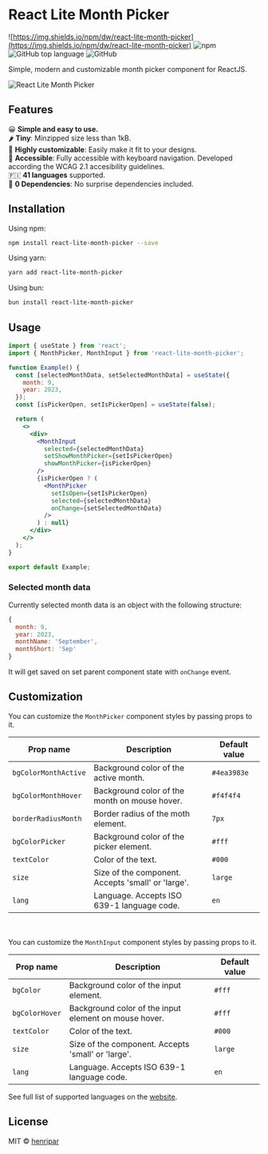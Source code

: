 # React Lite Month Picker

![https://img.shields.io/npm/dw/react-lite-month-picker](https://img.shields.io/npm/dw/react-lite-month-picker) ![npm](https://img.shields.io/npm/v/react-lite-month-picker) ![GitHub top language](https://img.shields.io/github/languages/top/henripar/react-lite-month-picker) ![GitHub](https://img.shields.io/github/license/henripar/react-lite-month-picker)

Simple, modern and customizable month picker component for ReactJS.

![React Lite Month Picker](https://www.react-lite-month-picker.dev/header-cover.png)

## Features

&#128512; **Simple and easy to use.**  
&#127798; **Tiny**: Minzipped size less than 1kB.  
&#129473; **Highly customizable**: Easily make it fit to your designs.  
&#128197; **Accessible**: Fully accessible with keyboard navigation. Developed according the WCAG 2.1 accesibility guidelines.  
🇫🇮 **41 languages** supported.  
&#128683; **0 Dependencies**: No surprise dependencies included.

## Installation

Using npm:

```bash
npm install react-lite-month-picker --save
```

Using yarn:

```bash
yarn add react-lite-month-picker
```

Using bun:

```bash
bun install react-lite-month-picker
```

## Usage

```jsx
import { useState } from 'react';
import { MonthPicker, MonthInput } from 'react-lite-month-picker';

function Example() {
  const [selectedMonthData, setSelectedMonthData] = useState({
    month: 9,
    year: 2023,
  });
  const [isPickerOpen, setIsPickerOpen] = useState(false);

  return (
    <>
      <div>
        <MonthInput
          selected={selectedMonthData}
          setShowMonthPicker={setIsPickerOpen}
          showMonthPicker={isPickerOpen}
        />
        {isPickerOpen ? (
          <MonthPicker
            setIsOpen={setIsPickerOpen}
            selected={selectedMonthData}
            onChange={setSelectedMonthData}
          />
        ) : null}
      </div>
    </>
  );
}

export default Example;
```

### Selected month data

Currently selected month data is an object with the following structure:

```js
{
  month: 9,
  year: 2023,
  monthName: 'September',
  monthShort: 'Sep'
}
```

It will get saved on set parent component state with `onChange` event.

## Customization

You can customize the `MonthPicker` component styles by passing props to it.

| Prop name            | Description                                        | Default value |
| -------------------- | -------------------------------------------------- | ------------- |
| `bgColorMonthActive` | Background color of the active month.              | `#4ea3983e`   |
| `bgColorMonthHover`  | Background color of the month on mouse hover.      | `#f4f4f4`     |
| `borderRadiusMonth`  | Border radius of the moth element.                 | `7px`         |
| `bgColorPicker `     | Background color of the picker element.            | `#fff`        |
| `textColor`          | Color of the text.                                 | `#000`        |
| `size`               | Size of the component. Accepts 'small' or 'large'. | `large`       |
| `lang`               | Language. Accepts ISO 639-1 language code.         | `en`          |

\
\
You can customize the `MonthInput` component styles by passing props to it.

| Prop name      | Description                                           | Default value |
| -------------- | ----------------------------------------------------- | ------------- |
| `bgColor`      | Background color of the input element.                | `#fff`        |
| `bgColorHover` | Background color of the input element on mouse hover. | `#fff`        |
| `textColor`    | Color of the text.                                    | `#000`        |
| `size`         | Size of the component. Accepts 'small' or 'large'.    | `large`       |
| `lang`         | Language. Accepts ISO 639-1 language code.            | `en`          |

See full list of supported languages on the [website](https://www.react-lite-month-picker.dev/).

## License

MIT © [henripar](https://github.com/henripar)
